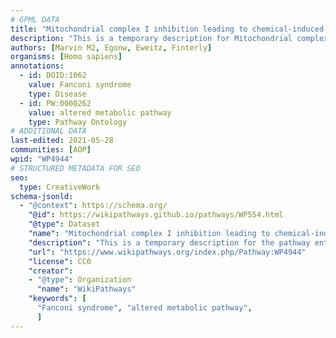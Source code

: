 ```yaml
---
# GPML DATA
title: "Mitochondrial complex I inhibition leading to chemical-induced Fanconi syndrome"
description: "This is a temporary description for Mitochondrial complex I inhibition leading to chemical-induced Fanconi syndrome"
authors: [Marvin M2, Egonw, Eweitz, Finterly]
organisms: [Homo sapiens]
annotations:
  - id: DOID:1062
    value: Fanconi syndrome
    type: Disease
  - id: PW:0000262
    value: altered metabolic pathway
    type: Pathway Ontology
# ADDITIONAL DATA
last-edited: 2021-05-28
communities: [AOP]
wpid: "WP4944"
# STRUCTURED METADATA FOR SEO
seo:
  type: CreativeWork
schema-jsonld:
  - "@context": https://schema.org/
    "@id": https://wikipathways.github.io/pathways/WP554.html
    "@type": Dataset
    "name": "Mitochondrial complex I inhibition leading to chemical-induced Fanconi syndrome"
    "description": "This is a temporary description for the pathway entitled: Mitochondrial complex I inhibition leading to chemical-induced Fanconi syndrome"
    "url": "https://www.wikipathways.org/index.php/Pathway:WP4944"
    "license": CC0
    "creator":
    - "@type": Organization
      "name": "WikiPathways"
    "keywords": [
      "Fanconi syndrome", "altered metabolic pathway",
      ]
---
```

